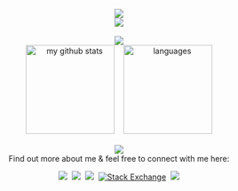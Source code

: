 
<div align="center"><p>

<img src="src/title.png" />
<br><img src="src/intro.gif" />
<br><br>

<img src="src/statistics.png" />
<br><img src="https://github-readme-stats.vercel.app/api?username=marcin214&hide=contribs&show_icons=true&text_color=ffffff&title_color=FFD44E&bg_color=000000&icon_color=4BD5EE&custom_title=Padawan`s github statistics" alt="my github stats" height="160"/>
&nbsp&nbsp
<img src="https://github-readme-stats.vercel.app/api/top-langs/?username=Marcin214&layout=compact&theme=nord&text_color=ffffff&title_color=FFD44E&bg_color=000000&custom_title=Most used programing forces" alt="languages" height="160">
<br><br>

<img src="src/contact.png" />
<br>Find out more about me & feel free to connect with me here:
<p>
    <a target="_blank"href="https://www.linkedin.com/in/marcin-krajnik/"><img src="https://img.shields.io/badge/LinkedIn-0077B5?style=for-the-badge&logo=linkedin&logoColor=white" /></a>&nbsp
    <a target="_blank"href="https://www.reddit.com/user/marcin214"><img src="https://img.shields.io/badge/Reddit-FF4500?style=for-the-badge&logo=reddit&logoColor=white" /></a>&nbsp
    <a target="_blank"href="https://stackoverflow.com/users/10981119/marcin214"><img src="https://img.shields.io/badge/Stack_Overflow-FE7A16?style=for-the-badge&logo=stack-overflow&logoColor=white" /></a>&nbsp
    <a href="https://stackexchange.com/users/15218522/marcin214" target="_blank"><img alt="Stack Exchange" src="https://img.shields.io/badge/-Stack%20Exchange-1E5297?style=for-the-badge&logo=Stack-Exchange&logoColor=white"></a>&nbsp
    <a href="mailto:marcin.grand21@gmail.com?subject=Hello%20Marcin,%20From%20Github"><img src="https://img.shields.io/badge/Gmail-D14836?style=for-the-badge&logo=gmail&logoColor=white" /></a>
</p>

</p></div>